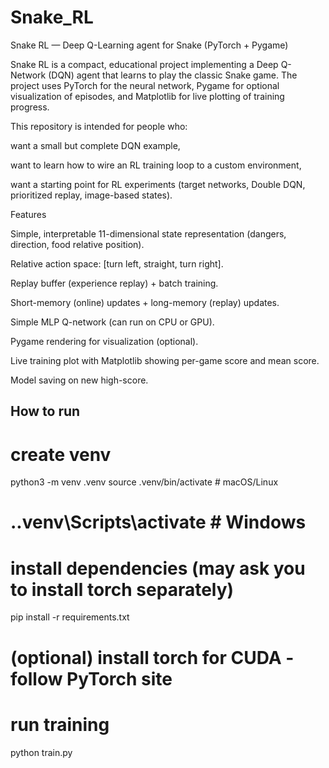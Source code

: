 # Snake_RL
Snake RL — Deep Q-Learning agent for Snake (PyTorch + Pygame)

Snake RL is a compact, educational project implementing a Deep Q-Network (DQN) agent that learns to play the classic Snake game. The project uses PyTorch for the neural network, Pygame for optional visualization of episodes, and Matplotlib for live plotting of training progress.

This repository is intended for people who:

want a small but complete DQN example,

want to learn how to wire an RL training loop to a custom environment,

want a starting point for RL experiments (target networks, Double DQN, prioritized replay, image-based states).

Features

Simple, interpretable 11-dimensional state representation (dangers, direction, food relative position).

Relative action space: [turn left, straight, turn right].

Replay buffer (experience replay) + batch training.

Short-memory (online) updates + long-memory (replay) updates.

Simple MLP Q-network (can run on CPU or GPU).

Pygame rendering for visualization (optional).

Live training plot with Matplotlib showing per-game score and mean score.

Model saving on new high-score.

## How to run
# create venv
python3 -m venv .venv
source .venv/bin/activate    # macOS/Linux
# .\.venv\Scripts\activate    # Windows

# install dependencies (may ask you to install torch separately)
pip install -r requirements.txt

# (optional) install torch for CUDA - follow PyTorch site

# run training
python train.py